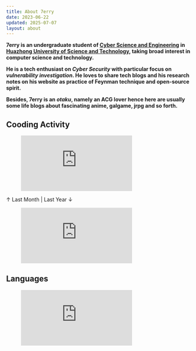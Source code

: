 ```yaml
---
title: About 7erry
date: 2023-06-22
updated: 2025-07-07
layout: about
---
```


**7erry is an undergraduate student of [Cyber Science and Engineering](http://cse.hust.edu.cn/index.htm) in [Huazhong University of Science and Technology](https://www.hust.edu.cn/), taking broad interest in computer science and technology.**

**He is a tech enthusiast on *Cyber Security* with particular focus on *vulnerability investigation*. He loves to share tech blogs and his research notes on his website as practice of Feynman technique and open-source spirit.**

**Besides, 7erry is an *otaku*, namely an ACG lover hence here are usually some life blogs about fascinating anime, galgame, jrpg and so forth.**

Cooding Activity
---

<figure><embed src="https://wakatime.com/share/@7erry/49d7ef58-35b2-4061-94d0-80e32fd76852.svg"></embed></figure>
↑ Last Month | Last Year ↓
<figure><embed src="https://wakatime.com/share/@7erry/e6c49260-d667-470b-9218-d459dc0153ca.svg"></embed></figure>

Languages
---

<figure><embed src="https://wakatime.com/share/@7erry/2ba565c4-6f4a-4518-a09f-cf41254e5217.svg"></embed></figure>
